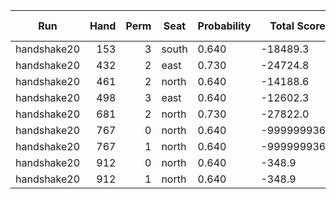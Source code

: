 | Run | Hand | Perm | Seat | Probability | Total Score | Moon Shooter | Variant | Seat Points |
| --- | ---: | ---: | --- | --- | --- | --- | --- | ---: |
| handshake20 | 153 | 3 | south | 0.640 | -18489.3 | north | inverted | 0 |
| handshake20 | 432 | 2 | east | 0.730 | -24724.8 | south | inverted | 0 |
| handshake20 | 461 | 2 | north | 0.640 | -14188.6 | east | inverted | 0 |
| handshake20 | 498 | 3 | east | 0.640 | -12602.3 | north | inverted | 0 |
| handshake20 | 681 | 2 | north | 0.730 | -27822.0 | east | inverted | 0 |
| handshake20 | 767 | 0 | north | 0.640 | -999999936.0 | south | inverted | 0 |
| handshake20 | 767 | 1 | north | 0.640 | -999999936.0 | south | inverted | 0 |
| handshake20 | 912 | 0 | north | 0.640 | -348.9 | south | inverted | 0 |
| handshake20 | 912 | 1 | north | 0.640 | -348.9 | south | inverted | 0 |

